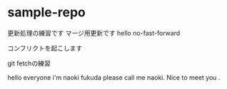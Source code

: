 # sample-repo
更新処理の練習です
マージ用更新です 
hello no-fast-forward

コンフリクトを起こします

git fetchの練習

hello everyone 
i'm naoki fukuda
please call me naoki.
Nice to meet you .

